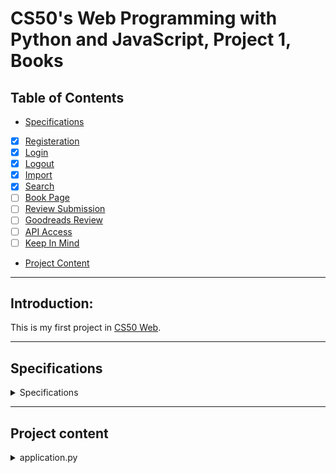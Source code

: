 # CS50's Web Programming with Python and JavaScript, Project 1, Books

## Table of Contents
- [Specifications](#specifications)
- [x] [Registeration](#registration)
- [x] [Login](#login)
- [x] [Logout](#logout)
- [x] [Import](#import)
- [x] [Search](#search)
- [ ] [Book Page](#book-page)
- [ ] [Review Submission](#registration)
- [ ] [Goodreads Review](#goodreads-review)
- [ ] [API Access](#api-access)
- [ ] [Keep In Mind](#keep-in-mind)
- [Project Content](#project-content)

---

## Introduction:
This is my first project in [CS50 Web](https://courses.edx.org/courses/course-v1:HarvardX+CS50W+Web/course/).

---

## Specifications
<details>
    <summary>Specifications</summary>

### Registration
<details>
    <summary> Registration </summary>
    
>Users should be able to register for your website, providing (at minimum) a username and password.
</details>

### Login 
<details>
    <summary>Login</summary>
    
>Users, once registered, should be able to log in to your website with their username and password.
</details>

### Logout
<details>
    <summary>Logout</summary>
    
>Logged in users should be able to log out of the site.
</details>

### Import
<details>
    <summary>Import</summary>
    
>Provided for you in this project is a file called books.csv, which is a spreadsheet in CSV format of 5000 different books. Each one has an ISBN number, a title, an author, and a publication year. In a Python file called import.py separate from your web application, write a program that will take the books and import them into your PostgreSQL database. You will first need to decide what table(s) to create, what columns those tables should have, and how they should relate to one another. Run this program by running python3 import.py to import the books into your database, and submit this program with the rest of your project code.
</details>

### Search
<details>
    <summary>Search</summary>
    
>Once a user has logged in, they should be taken to a page where they can search for a book. Users should be able to type in the ISBN number of a book, the title of a book, or the author of a book. After performing the search, your website should display a list of possible matching results, or some sort of message if there were no matches. If the user typed in only part of a title, ISBN, or author name, your search page should find matches for those as well!
</details>

### Book Page
<details>
    <summary>Book Page</summary>
    
>When users click on a book from the results of the search page, they should be taken to a book page, with details about the book: its title, author, publication year, ISBN number, and any reviews that users have left for the book on your website.
</details>

### Review Submission
<details>
    <summary>Review Submission</summary>
    
>On the book page, users should be able to submit a review: consisting of a rating on a scale of 1 to 5, as well as a text component to the review where the user can write their opinion about a book. Users should not be able to submit multiple reviews for the same book.
</details>

### Goodreads Review Data
<details>
    <summary>Goodreads Review Data</summary>
    
>On your book page, you should also display (if available) the average rating and number of ratings the work has received from Goodreads.
</details>

### API Access
<details>
    <summary>API Access</summary>
    
>If users make a GET request to your website’s /api/<isbn> route, where <isbn> is an ISBN number, your website should return a JSON response containing the book’s title, author, publication date, ISBN number, review count, and average score. The resulting JSON should follow the format:

<pre><code>
{
    "title": "Memory",
    "author": "Doug Lloyd",
    "year": 2015,
    "isbn": "1632168146",
    "review_count": 28,
    "average_score": 5.0
}
</code></pre>
</details>

### Keep in Mind
- If the requested ISBN number isn’t in your database, your website should return a 404 error.

- You should be using raw SQL commands (as via SQLAlchemy’s execute method) in order to make database queries. You should not use the SQLAlchemy ORM (if familiar with it) for this project.

- In README.md, include a short writeup describing your project, what’s contained in each file, and (optionally) any other additional information the staff should know about your project.

- If you’ve added any Python packages that need to be installed in order to run your web application, be sure to add them to requirements.txt!

- Beyond these requirements, the design, look, and feel of the website are up to you! You’re also welcome to add additional features to your website, so long as you meet the requirements laid out in the above specification!

</details>

---

## Project content
<details>
    <summary>application.py</summary>
    
>The root python file for the application
</details>
